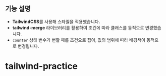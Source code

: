 ## 기능 설명

- **TailwindCSS**를 사용해 스타일을 적용했습니다.  
- **tailwind-merge** 라이브러리를 활용하여 조건에 따라 클래스를 동적으로 변경했습니다.  
- `counter` 상태 변수가 변할 때를 조건으로 잡아, 값의 범위에 따라 배경색이 동적으로 변경됩니다.
# tailwind-practice
